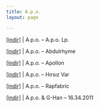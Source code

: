 ```yaml
---
title: A.p.o.
layout: page

---
```

<a href="https://cloud.mail.ru/public/35831708215d/Apo%20-%20A.P.O.%20LP" target="_blank">[indir]</a> | A.p.o. &#8211; A.p.o. Lp.

<a href="https://cloud.mail.ru/public/f394b0845cd5/Apo%20-%20AbdulRhyme" target="_blank">[indir]</a> | A.p.o. &#8211; Abdulrhyme

<a href="https://cloud.mail.ru/public/44ff5f3c3aff/Apo%20-%20Apollon" target="_blank">[indir]</a> | A.p.o. &#8211; Apollon

<a href="https://cloud.mail.ru/public/a2827526552b/Apo%20-%20Hirsiz%20Var" target="_blank">[indir]</a> | A.p.o. &#8211; Hırsız Var

<a href="https://cloud.mail.ru/public/178f470cbeeb/Apo%20-%20RapFabric" target="_blank">[indir]</a> | A.p.o. &#8211; Rapfabric

<a href="https://cloud.mail.ru/public/3298d7767cce/Apo%20%26%20G-Han%20-%2016.34.2011" target="_blank">[indir]</a> | A.p.o. & G-Han &#8211; 16.34.2011